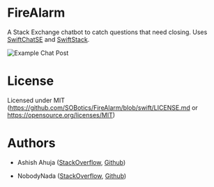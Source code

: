 # FireAlarm
A Stack Exchange chatbot to catch questions that need closing. Uses [SwiftChatSE](https://github.com/SOBotics/SwiftChatSE) and [SwiftStack](https://github.com/SOBotics/SwiftStack).

![Example Chat Post](https://i.stack.imgur.com/Mfmpz.png)

# License

Licensed under MIT (https://github.com/SOBotics/FireAlarm/blob/swift/LICENSE.md or https://opensource.org/licenses/MIT)

# Authors

 - Ashish Ahuja ([StackOverflow](http://stackoverflow.com/users/4688119/ashish-ahuja), [Github](https://github.com/Fortunate-MAN))
 
 - NobodyNada ([StackOverflow](http://stackoverflow.com/users/3476191/nobodynada), [Github](https://github.com/NobodyNada))
